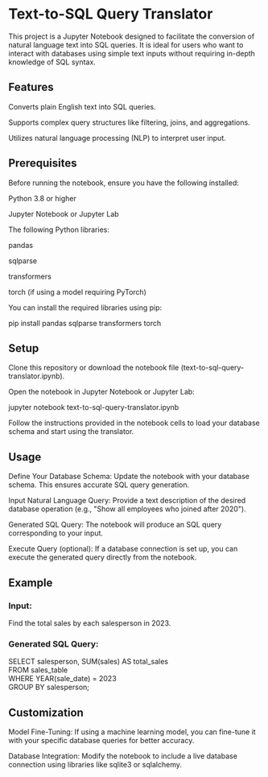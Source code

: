 # Text-to-SQL Query Translator
This project is a Jupyter Notebook designed to facilitate the conversion of natural language text into SQL queries. It is ideal for users who want to interact with databases using simple text inputs without requiring in-depth knowledge of SQL syntax.

## Features

Converts plain English text into SQL queries.

Supports complex query structures like filtering, joins, and aggregations.

Utilizes natural language processing (NLP) to interpret user input.

## Prerequisites

Before running the notebook, ensure you have the following installed:

Python 3.8 or higher

Jupyter Notebook or Jupyter Lab

The following Python libraries:

pandas

sqlparse

transformers

torch (if using a model requiring PyTorch)

You can install the required libraries using pip:

pip install pandas sqlparse transformers torch

## Setup

Clone this repository or download the notebook file (text-to-sql-query-translator.ipynb).

Open the notebook in Jupyter Notebook or Jupyter Lab:

jupyter notebook text-to-sql-query-translator.ipynb

Follow the instructions provided in the notebook cells to load your database schema and start using the translator.

## Usage

Define Your Database Schema: Update the notebook with your database schema. This ensures accurate SQL query generation.

Input Natural Language Query: Provide a text description of the desired database operation (e.g., "Show all employees who joined after 2020").

Generated SQL Query: The notebook will produce an SQL query corresponding to your input.

Execute Query (optional): If a database connection is set up, you can execute the generated query directly from the notebook.

## Example

### Input:

Find the total sales by each salesperson in 2023.

### Generated SQL Query:

SELECT salesperson, SUM(sales) AS total_sales  
FROM sales_table  
WHERE YEAR(sale_date) = 2023  
GROUP BY salesperson;  

## Customization

Model Fine-Tuning: If using a machine learning model, you can fine-tune it with your specific database queries for better accuracy.

Database Integration: Modify the notebook to include a live database connection using libraries like sqlite3 or sqlalchemy.
